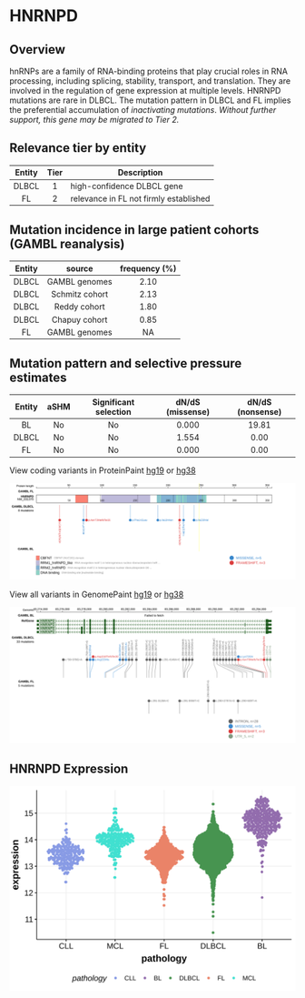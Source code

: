 # HNRNPD
## Overview
hnRNPs are a family of RNA-binding proteins that play crucial roles in RNA processing, including splicing, stability, transport, and translation. They are involved in the regulation of gene expression at multiple levels. HNRNPD mutations are rare in DLBCL. The mutation pattern in DLBCL and FL implies the preferential accumulation of *inactivating mutations*. *Without further support, this gene may be migrated to Tier 2.* 

## Relevance tier by entity

|Entity|Tier|Description                           |
|:------:|:----:|--------------------------------------|
|DLBCL |1   |high-confidence DLBCL gene            |
|FL    |2   |relevance in FL not firmly established|

## Mutation incidence in large patient cohorts (GAMBL reanalysis)

|Entity|source        |frequency (%)|
|:------:|:--------------:|:-------------:|
|DLBCL |GAMBL genomes |2.10         |
|DLBCL |Schmitz cohort|2.13         |
|DLBCL |Reddy cohort  |1.80         |
|DLBCL |Chapuy cohort |0.85         |
|FL    |GAMBL genomes |  NA         |

## Mutation pattern and selective pressure estimates

|Entity|aSHM|Significant selection|dN/dS (missense)|dN/dS (nonsense)|
|:------:|:----:|:---------------------:|:----------------:|:----------------:|
|BL    |No  |No                   |0.000           |19.81           |
|DLBCL |No  |No                   |1.554           | 0.00           |
|FL    |No  |No                   |0.000           | 0.00           |



View coding variants in ProteinPaint [hg19](https://morinlab.github.io/LLMPP/GAMBL/HNRNPD_protein.html)  or [hg38](https://morinlab.github.io/LLMPP/GAMBL/HNRNPD_protein_hg38.html)

![image](images/proteinpaint/HNRNPD_NM_031370.svg)

View all variants in GenomePaint [hg19](https://morinlab.github.io/LLMPP/GAMBL/HNRNPD.html)  or [hg38](https://morinlab.github.io/LLMPP/GAMBL/HNRNPD_hg38.html)

![image](images/proteinpaint/HNRNPD.svg)
## HNRNPD Expression
![image](images/gene_expression/HNRNPD_by_pathology.svg)

